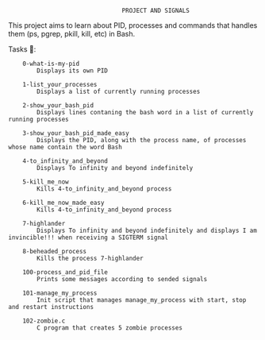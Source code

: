                                     PROJECT AND SIGNALS

This project aims to learn about PID, processes and commands that handles them (ps, pgrep, pkill, kill, etc) in Bash.

Tasks 📃:

        0-what-is-my-pid
            Displays its own PID

        1-list_your_processes 
            Displays a list of currently running processes

        2-show_your_bash_pid
            Displays lines contaning the bash word in a list of currently running processes

        3-show_your_bash_pid_made_easy
            Displays the PID, along with the process name, of processes whose name contain the word Bash

        4-to_infinity_and_beyond
            Displays To infinity and beyond indefinitely

        5-kill_me_now
            Kills 4-to_infinity_and_beyond process

        6-kill_me_now_made_easy
            Kills 4-to_infinity_and_beyond process

        7-highlander
            Displays To infinity and beyond indefinitely and displays I am invincible!!! when receiving a SIGTERM signal

        8-beheaded_process
            Kills the process 7-highlander

        100-process_and_pid_file
            Prints some messages according to sended signals

        101-manage_my_process
            Init script that manages manage_my_process with start, stop and restart instructions

        102-zombie.c
            C program that creates 5 zombie processes
